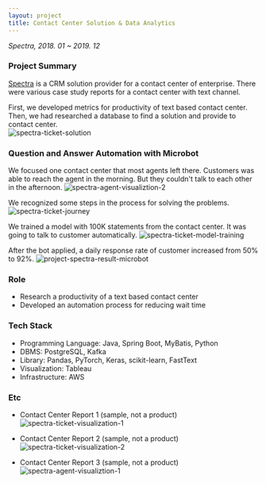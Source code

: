 ```yaml
---
layout: project
title: Contact Center Solution & Data Analytics
---
```

*Spectra, 2018. 01 ~ 2019. 12*

### Project Summary

[Spectra](https://www.spectra.co.kr/) is a CRM solution provider for a contact center of enterprise. There were various case study reports for a contact center with text channel. 

First, we developed metrics for productivity of text based contact center. Then, we had researched a database to find a solution and provide to contact center.    
![spectra-ticket-solution]({{site.baseurl}}/images/projects/spectra/project-spectra-ticket-solution.webp)

### Question and Answer Automation with Microbot
We focused one contact center that most agents left there. Customers was able to reach the agent in the morning. But they couldn't talk to each other in the afternoon.
![spectra-agent-visualiztion-2]({{site.baseurl}}/images/projects/spectra/project-spectra-ticket-agent-visualization-2.webp)

We recognized some steps in the process for solving the problems.
![spectra-ticket-journey]({{site.baseurl}}/images/projects/spectra/project-spectra-ticket-journey.webp)

We trained a model with 100K statements from the contact center. It was going to talk to customer automatically. 
![spectra-ticket-model-training]({{site.baseurl}}/images/projects/spectra/project-spectra-ticket-model-training.webp)
 
After the bot applied, a daily response rate of customer increased from 50% to 92%. 
![project-spectra-result-microbot]({{site.baseurl}}/images/projects/spectra/project-spectra-ticket-result-microbot.webp)


### Role
- Research a productivity of a text based contact center  
- Developed an automation process for reducing wait time

### Tech Stack
- Programming Language: Java, Spring Boot, MyBatis, Python 
- DBMS: PostgreSQL, Kafka
- Library: Pandas, PyTorch, Keras, scikit-learn, FastText
- Visualization: Tableau
- Infrastructure: AWS

### Etc
- Contact Center Report 1 (sample, not a product)
![spectra-ticket-visualization-1]({{site.baseurl}}/images/projects/spectra/project-spectra-ticket-visualization-1.webp)

- Contact Center Report 2 (sample, not a product)
![spectra-ticket-visualization-2]({{site.baseurl}}/images/projects/spectra/project-spectra-ticket-visualization-2.webp)

- Contact Center Report 3 (sample, not a product)
![spectra-agent-visualiztion-1]({{site.baseurl}}/images/projects/spectra/project-spectra-ticket-agent-visualization-1.webp)